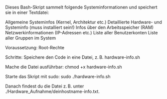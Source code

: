 Dieses Bash-Skript sammelt folgende Systeminformationen und speichert sie in einer Textdatei:

Allgemeine Systeminfos (Kernel, Architektur etc.)
Detaillierte Hardware- und Systeminfo (muss installiert sein!)
Infos über den Arbeitsspeicher (RAM)
Netzwerkinformationen (IP-Adressen etc.)
Liste aller Benutzerkonten
Liste aller Gruppen im System


Voraussetzung:
Root-Rechte

Schritte:
Speichere den Code in eine Datei, z. B. hardware-info.sh

Mache die Datei ausführbar:
chmod +x hardware-info.sh

Starte das Skript mit sudo:
sudo ./hardware-info.sh

Danach findest du die Datei z. B. unter ./Hardware_Aufnahme/deinhostname-info.txt.
